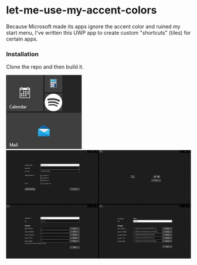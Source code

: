 # let-me-use-my-accent-colors

Because Microsoft made its apps ignore the accent color and ruined my start menu, I've written this UWP app to create custom "shortcuts" (tiles) for certain apps.

### Installation

Clone the repo and then build it.

![startmenu](img/sm.jpg)
![appui](img/app.jpg)